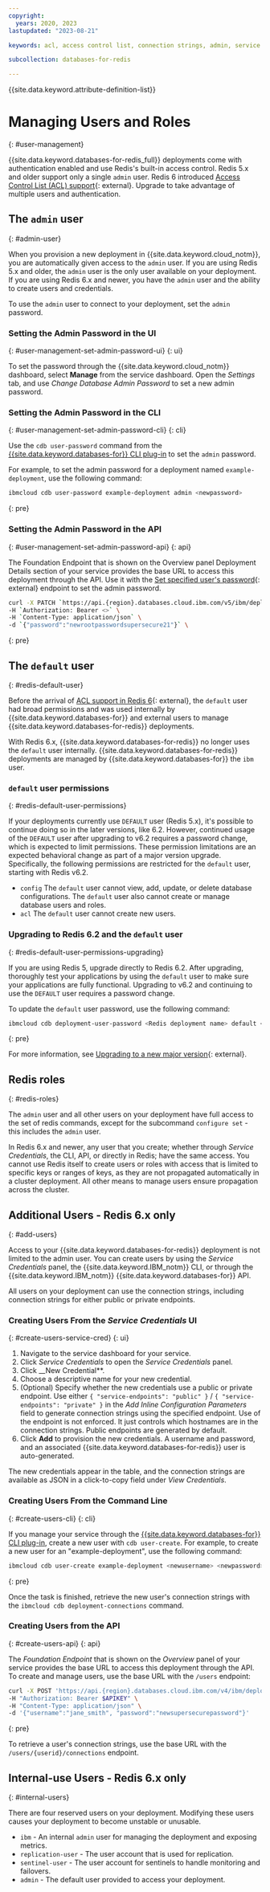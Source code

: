 ```yaml
---
copyright:
  years: 2020, 2023
lastupdated: "2023-08-21"

keywords: acl, access control list, connection strings, admin, service credentials, new user, admin password, default user

subcollection: databases-for-redis

---
```


{{site.data.keyword.attribute-definition-list}}

# Managing Users and Roles
{: #user-management}

{{site.data.keyword.databases-for-redis_full}} deployments come with authentication enabled and use Redis's built-in access control. Redis 5.x and older support only a single `admin` user. Redis 6 introduced [Access Control List (ACL) support](https://redis.io/topics/acl){: external}. Upgrade to take advantage of multiple users and authentication.

## The `admin` user
{: #admin-user}

When you provision a new deployment in {{site.data.keyword.cloud_notm}}, you are automatically given access to the `admin` user. If you are using Redis 5.x and older, the `admin` user is the only user available on your deployment. If you are using Redis 6.x and newer, you have the `admin` user and the ability to create users and credentials.

To use the `admin` user to connect to your deployment, set the `admin` password.

### Setting the Admin Password in the UI
{: #user-management-set-admin-password-ui}
{: ui}

To set the password through the {{site.data.keyword.cloud_notm}} dashboard, select __Manage__ from the service dashboard. Open the _Settings_ tab, and use _Change Database Admin Password_ to set a new admin password.

### Setting the Admin Password in the CLI
{: #user-management-set-admin-password-cli}
{: cli}

Use the `cdb user-password` command from the [{{site.data.keyword.databases-for}} CLI plug-in](/docs/databases-cli-plugin) to set the `admin` password.

For example, to set the admin password for a deployment named `example-deployment`, use the following command:

```sh
ibmcloud cdb user-password example-deployment admin <newpassword>
```
{: pre}

### Setting the Admin Password in the API
{: #user-management-set-admin-password-api}
{: api}

The Foundation Endpoint that is shown on the Overview panel Deployment Details section of your service provides the base URL to access this deployment through the API. Use it with the [Set specified user's password](https://cloud.ibm.com/apidocs/cloud-databases-api/cloud-databases-api-v5#changeuserpassword){: external} endpoint to set the admin password.

```sh
curl -X PATCH `https://api.{region}.databases.cloud.ibm.com/v5/ibm/deployments/{id}/users/admin` \
-H `Authorization: Bearer <>` \
-H `Content-Type: application/json` \ 
-d `{"password":"newrootpasswordsupersecure21"}` \
```
{: pre}

## The `default` user
{: #redis-default-user}

Before the arrival of [ACL support in Redis 6](https://redis.com/blog/getting-started-redis-6-access-control-lists-acls/){: external}, the `default` user had broad permissions and was used internally by {{site.data.keyword.databases-for}} and external users to manage {{site.data.keyword.databases-for-redis}} deployments.

With Redis 6.x, {{site.data.keyword.databases-for-redis}} no longer uses the `default` user internally. {{site.data.keyword.databases-for-redis}} deployments are managed by {{site.data.keyword.databases-for}} the `ibm` user. 

### `default` user permissions
{: #redis-default-user-permissions}

If your deployments currently use `DEFAULT` user (Redis 5.x), it's possible to continue doing so in the later versions, like 6.2. However, continued usage of the `DEFAULT` user after upgrading to v6.2 requires a password change, which is expected to limit permissions. These permission limitations are an expected behavioral change as part of a major version upgrade. Specifically, the following permissions are restricted for the `default` user, starting with Redis v6.2.

- `config` The `default` user cannot view, add, update, or delete database configurations. The `default` user also cannot create or manage database users and roles.
- `acl` The `default` user cannot create new users.

### Upgrading to Redis 6.2 and the `default` user 
{: #redis-default-user-permissions-upgrading}

If you are using Redis 5, upgrade directly to Redis 6.2. After upgrading, thoroughly test your applications by using the `default` user to make sure your applications are fully functional. Upgrading to v6.2 and continuing to use the `DEFAULT` user requires a password change.

To update the `default` user password, use the following command:

```sh
ibmcloud cdb deployment-user-password <Redis deployment name> default <new password>
```
{: pre}

For more information, see [Upgrading to a new major version](/docs/databases-for-redis?topic=databases-for-redis-upgrading){: external}.

## Redis roles
{: #redis-roles}

The `admin` user and all other users on your deployment have full access to the set of redis commands, except for the subcommand `configure set` - this includes the `admin` user.

In Redis 6.x and newer, any user that you create; whether through _Service Credentials_, the CLI, API, or directly in Redis; have the same access. You cannot use Redis itself to create users or roles with access that is limited to specific keys or ranges of keys, as they are not propagated automatically in a cluster deployment. All other means to manage users ensure propagation across the cluster.

## Additional Users - Redis 6.x only
{: #add-users}

Access to your {{site.data.keyword.databases-for-redis}} deployment is not limited to the admin user. You can create users by using the _Service Credentials_ panel, the {{site.data.keyword.IBM_notm}} CLI, or through the {{site.data.keyword.IBM_notm}} {{site.data.keyword.databases-for}} API. 

All users on your deployment can use the connection strings, including connection strings for either public or private endpoints. 

### Creating Users From the _Service Credentials_ UI
{: #create-users-service-cred}
{: ui}

1. Navigate to the service dashboard for your service.
2. Click _Service Credentials_ to open the _Service Credentials_ panel.
3. Click __New Credential**.
4. Choose a descriptive name for your new credential. 
5. (Optional) Specify whether the new credentials use a public or private endpoint. Use either `{ "service-endpoints": "public" }` / `{ "service-endpoints": "private" }` in the _Add Inline Configuration Parameters_ field to generate connection strings using the specified endpoint. Use of the endpoint is not enforced. It just controls which hostnames are in the connection strings. Public endpoints are generated by default.
6. Click __Add__ to provision the new credentials. A username and password, and an associated {{site.data.keyword.databases-for-redis}} user is auto-generated.

The new credentials appear in the table, and the connection strings are available as JSON in a click-to-copy field under _View Credentials_.

### Creating Users From the Command Line
{: #create-users-cli}
{: cli}

If you manage your service through the [{{site.data.keyword.databases-for}} CLI plug-in](/docs/databases-cli-plugin), create a new user with `cdb user-create`. For example, to create a new user for an "example-deployment", use the following command:

```sh
ibmcloud cdb user-create example-deployment <newusername> <newpassword>
```
{: pre}

Once the task is finished, retrieve the new user's connection strings with the `ibmcloud cdb deployment-connections` command.

### Creating Users from the API
{: #create-users-api}
{: api}

The _Foundation Endpoint_ that is shown on the _Overview_ panel of your service provides the base URL to access this deployment through the API. To create and manage users, use the base URL with the `/users` endpoint:

```sh
curl -X POST 'https://api.{region}.databases.cloud.ibm.com/v4/ibm/deployments/{id}/users' \
-H "Authorization: Bearer $APIKEY" \
-H "Content-Type: application/json" \
-d '{"username":"jane_smith", "password":"newsupersecurepassword"}'
```
{: pre}

To retrieve a user's connection strings, use the base URL with the `/users/{userid}/connections` endpoint.

## Internal-use Users - Redis 6.x only
{: #internal-users}

There are four reserved users on your deployment. Modifying these users causes your deployment to become unstable or unusable.
- `ibm` - An internal `admin` user for managing the deployment and exposing metrics.
- `replication-user` - The user account that is used for replication.
- `sentinel-user` - The user account for sentinels to handle monitoring and failovers.
- `admin` - The default user provided to access your deployment.
